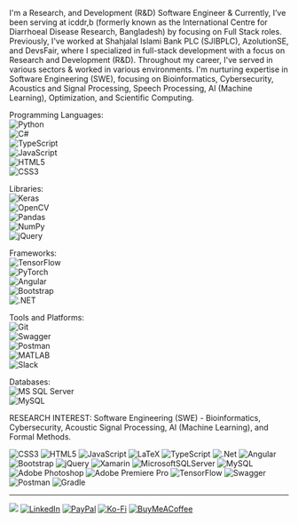 I'm a Research, and Development (R&D) Software Engineer & Currently, I’ve been serving at icddr,b (formerly known as the International Centre for Diarrhoeal Disease Research, Bangladesh) by focusing on Full Stack roles. Previously, I've worked at Shahjalal Islami Bank PLC (SJIBPLC), AzolutionSE, and DevsFair, where I specialized in full-stack development with a focus on Research and Development (R&D). Throughout my career, I've served in various sectors & worked in various environments. I'm nurturing expertise in Software Engineering (SWE), focusing on Bioinformatics, Cybersecurity, Acoustics and Signal Processing, Speech Processing, AI (Machine Learning), Optimization, and Scientific Computing. 

Programming Languages:  
![Python](https://img.shields.io/badge/python-%2314354C.svg?style=flat&logo=python&logoColor=white)  
![C#](https://img.shields.io/badge/csharp-%23239120.svg?style=flat&logo=csharp&logoColor=white)  
![TypeScript](https://img.shields.io/badge/typescript-%23007ACC.svg?style=flat&logo=typescript&logoColor=white)  
![JavaScript](https://img.shields.io/badge/javascript-%23323330.svg?style=flat&logo=javascript&logoColor=%23F7DF1E)  
![HTML5](https://img.shields.io/badge/html5-%23E34F26.svg?style=flat&logo=html5&logoColor=white)  
![CSS3](https://img.shields.io/badge/css3-%231572B6.svg?style=flat&logo=css3&logoColor=white)  

Libraries:  
![Keras](https://img.shields.io/badge/Keras-%23D00000.svg?style=flat&logo=keras&logoColor=white)  
![OpenCV](https://img.shields.io/badge/OpenCV-%23gold.svg?style=flat&logo=opencv&logoColor=black)  
![Pandas](https://img.shields.io/badge/pandas-%23150458.svg?style=flat&logo=pandas&logoColor=white)  
![NumPy](https://img.shields.io/badge/numpy-%23013243.svg?style=flat&logo=numpy&logoColor=white)  
![jQuery](https://img.shields.io/badge/jquery-%230769AD.svg?style=flat&logo=jquery&logoColor=white)  

Frameworks:  
![TensorFlow](https://img.shields.io/badge/TensorFlow-%23FF6F00.svg?style=flat&logo=tensorflow&logoColor=white)  
![PyTorch](https://img.shields.io/badge/PyTorch-%23EE4C2C.svg?style=flat&logo=pytorch&logoColor=white)  
![Angular](https://img.shields.io/badge/angular-%23DD0031.svg?style=flat&logo=angular&logoColor=white)  
![Bootstrap](https://img.shields.io/badge/bootstrap-%23563D7C.svg?style=flat&logo=bootstrap&logoColor=white)  
![.NET](https://img.shields.io/badge/.NET-%235C2D91.svg?style=flat&logo=.net&logoColor=white)  

Tools and Platforms:  
![Git](https://img.shields.io/badge/Git-%23F05033.svg?style=flat&logo=git&logoColor=white)  
![Swagger](https://img.shields.io/badge/swagger-%2385EA2D.svg?style=flat&logo=swagger&logoColor=black)  
![Postman](https://img.shields.io/badge/Postman-%23FF6C37.svg?style=flat&logo=postman&logoColor=white)  
![MATLAB](https://img.shields.io/badge/MATLAB-%23E6632A.svg?style=flat&logo=mathworks&logoColor=white)  
![Slack](https://img.shields.io/badge/Slack-%234A154B.svg?style=flat&logo=slack&logoColor=white)  

Databases:  
![MS SQL Server](https://img.shields.io/badge/Microsoft%20SQL%20Server-%23CC2927.svg?style=flat&logo=microsoft%20sql%20server&logoColor=white)  
![MySQL](https://img.shields.io/badge/mysql-%2300f.svg?style=flat&logo=mysql&logoColor=white)  

RESEARCH INTEREST: Software Engineering (SWE) - Bioinformatics, Cybersecurity, Acoustic Signal Processing, AI (Machine Learning), and Formal Methods.

![CSS3](https://img.shields.io/badge/css3-%231572B6.svg?style=flat&logo=css3&logoColor=white) ![HTML5](https://img.shields.io/badge/html5-%23E34F26.svg?style=flat&logo=html5&logoColor=white) ![JavaScript](https://img.shields.io/badge/javascript-%23323330.svg?style=flat&logo=javascript&logoColor=%23F7DF1E) ![LaTeX](https://img.shields.io/badge/latex-%23008080.svg?style=flat&logo=latex&logoColor=white) ![TypeScript](https://img.shields.io/badge/typescript-%23007ACC.svg?style=flat&logo=typescript&logoColor=white) ![.Net](https://img.shields.io/badge/.NET-5C2D91?style=flat&logo=.net&logoColor=white) ![Angular](https://img.shields.io/badge/angular-%23DD0031.svg?style=flat&logo=angular&logoColor=white) ![Bootstrap](https://img.shields.io/badge/bootstrap-%23563D7C.svg?style=flat&logo=bootstrap&logoColor=white) ![jQuery](https://img.shields.io/badge/jquery-%230769AD.svg?style=flat&logo=jquery&logoColor=white) ![Xamarin](https://img.shields.io/badge/Xamarin-3199DC?style=flat&logo=xamarin&logoColor=white) ![MicrosoftSQLServer](https://img.shields.io/badge/Microsoft%20SQL%20Sever-CC2927?style=flat&logo=microsoft%20sql%20server&logoColor=white) ![MySQL](https://img.shields.io/badge/mysql-%2300f.svg?style=flat&logo=mysql&logoColor=white) ![Adobe Photoshop](https://img.shields.io/badge/adobephotoshop-%2331A8FF.svg?style=flat&logo=adobephotoshop&logoColor=white) ![Adobe Premiere Pro](https://img.shields.io/badge/Adobe%20Premiere%20Pro-9999FF.svg?style=flat&logo=Adobe%20Premiere%20Pro&logoColor=white) ![TensorFlow](https://img.shields.io/badge/TensorFlow-%23FF6F00.svg?style=flat&logo=TensorFlow&logoColor=white) ![Swagger](https://img.shields.io/badge/-Swagger-%23Clojure?style=flat&logo=swagger&logoColor=white) ![Postman](https://img.shields.io/badge/Postman-FF6C37?style=flat&logo=postman&logoColor=white) ![Gradle](https://img.shields.io/badge/Gradle-02303A.svg?style=flat&logo=Gradle&logoColor=white)

---
[![](https://visitcount.itsvg.in/api?id=AbdurRahimRatulAliKhan&icon=5&color=12)](https://visitcount.itsvg.in) [![LinkedIn](https://img.shields.io/badge/LinkedIn-%230077B5.svg?logo=linkedin&logoColor=white)](https://linkedin.com/in/abdurrahimratulalikhan) [![PayPal](https://img.shields.io/badge/PayPal-00457C?style=for-the-badge&logo=paypal&logoColor=white)](https://paypal.me/arrakpp) [![Ko-Fi](https://img.shields.io/badge/Ko--fi-F16061?style=for-the-badge&logo=ko-fi&logoColor=white)](https://ko-fi.com/arrakpp) [![BuyMeACoffee](https://img.shields.io/badge/Buy%20Me%20a%20Coffee-ffdd00?style=for-the-badge&logo=buy-me-a-coffee&logoColor=black)](https://buymeacoffee.com/arrakpp) 


  
